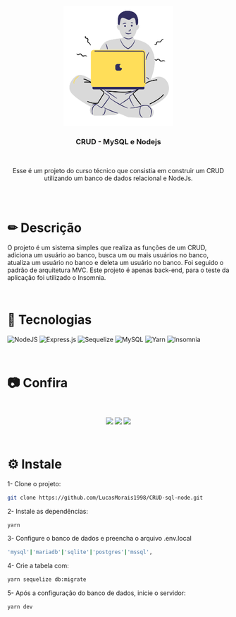 <br />
<p align="center">
    <img src="./github/start.png" alt="Logo" width="250" >

  <h3 align="center">CRUD - MySQL e Nodejs</h3>

  <br/>
  <p align="center">Esse é um projeto do curso técnico que consistia em construir um CRUD utilizando um banco de dados relacional e NodeJs.</p>
</p>

<br/>
<br/>

# ✏ Descrição
<p>O projeto é um sistema simples que realiza as funções de um CRUD, adiciona um usuário ao banco, busca um ou mais usuários no banco, atualiza um usuário no banco e deleta um usuário no banco. Foi seguido o padrão de arquitetura MVC. Este projeto é apenas back-end, para o teste da aplicação foi utilizado o Insomnia.</p>

<br/>

# 🚀 Tecnologias
![NodeJS](https://img.shields.io/badge/node.js-6DA55F?style=for-the-badge&logo=node.js&logoColor=white)
![Express.js](https://img.shields.io/badge/express.js-%23404d59.svg?style=for-the-badge&logo=express&logoColor=%2361DAFB)
![Sequelize](https://img.shields.io/badge/Sequelize-52B0E7?style=for-the-badge&logo=Sequelize&logoColor=white)
![MySQL](https://img.shields.io/badge/mysql-%2300f.svg?style=for-the-badge&logo=mysql&logoColor=white)
![Yarn](https://img.shields.io/badge/yarn-%232C8EBB.svg?style=for-the-badge&logo=yarn&logoColor=white)
![Insomnia](https://img.shields.io/badge/Insomnia-black?style=for-the-badge&logo=insomnia&logoColor=5849BE)

<br/>

# 📷 Confira

<br/>
<p align="center"> 
  <image src="./github/exp.gif"> 
  <image src="./github/gif2.gif"> 
  <image src="./github/image.jpg" width="600"> 
</p>
    
 <br/>

# ⚙ Instale
<p> 
  
1- Clone o projeto:
```sh
git clone https://github.com/LucasMorais1998/CRUD-sql-node.git
```
  
2- Instale as dependências:
```sh
yarn 
```

3- Configure o banco de dados e preencha o arquivo .env.local
```sh
'mysql'|'mariadb'|'sqlite'|'postgres'|'mssql',
```

4- Crie a tabela com:
```sh
yarn sequelize db:migrate
```

5- Após a configuração do banco de dados, inicie o servidor:
```sh
yarn dev
```
</p>
